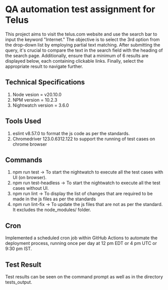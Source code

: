 # QA automation test assignment for Telus

This project aims to visit the telus.com website and use the search bar to input the keyword &quot;Internet.&quot; The objective is to select the 3rd option from the drop-down list by employing partial text matching. After submitting the query, it&#39;s crucial to compare the text in the search field with the heading of the search page. Additionally, ensure that a minimum of 6 results are displayed below, each containing clickable links. Finally, select the appropriate result to navigate further.

## Technical Specifications
1. Node vesion = v20.10.0
2. NPM version = 10.2.3
3. Nightwatch version = 3.6.0

## Tools Used
1. eslint v8.57.0 to format the js code as per the standards.
2. Chromedriver 123.0.6312.122 to support the running of test cases on chrome browser

## Commands
1. npm run test -> To start the nightwatch to execute all the test cases with UI (on browser).
2. npm run test-headless -> To start the nightwatch to execute all the test cases without UI.
3. npm run lint -> To display the list of changes that are required to be made in the js files as per the standards
4. npm run lint-fix -> To update the js files that are not as per the standard. It excludes the node_modules/ folder.

## Cron
Implemented a scheduled cron job within GitHub Actions to automate the deployment process, running once per day at 12 pm EDT or 4 pm UTC or 9:30 pm IST.

## Test Result
Test results can be seen on the command prompt as well as in the directory tests_output.
